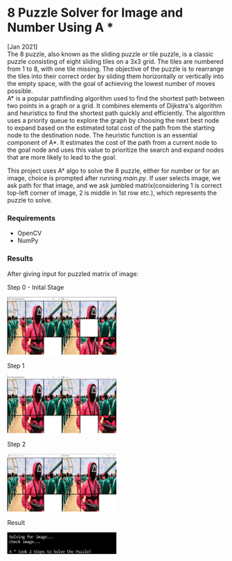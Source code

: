 # 8 Puzzle Solver for Image and Number Using A *

[Jan 2021]<br>
The 8 puzzle, also known as the sliding puzzle or tile puzzle, is a classic puzzle consisting of eight sliding tiles on a 3x3 grid. The tiles are numbered from 1 to 8, with one tile missing. The objective of the puzzle is to rearrange the tiles into their correct order by sliding them horizontally or vertically into the empty space, with the goal of achieving the lowest number of moves possible.<br>
A* is a popular pathfinding algorithm used to find the shortest path between two points in a graph or a grid. It combines elements of Dijkstra's algorithm and heuristics to find the shortest path quickly and efficiently. The algorithm uses a priority queue to explore the graph by choosing the next best node to expand based on the estimated total cost of the path from the starting node to the destination node. The heuristic function is an essential component of A*. It estimates the cost of the path from a current node to the goal node and uses this value to prioritize the search and expand nodes that are more likely to lead to the goal.

This project uses A* algo to solve the 8 puzzle, either for number or for an image, choice is prompted after running <i>main.py</i>. If user selects image, we ask path for that image, and we ask jumbled matrix(considering 1 is correct top-left corner of image, 2 is middle in 1st row etc.), which represents the puzzle to solve.

### Requirements
<ul>
<li> OpenCV
<li> NumPy
</ul>


### Results

After giving input for puzzled matrix of image:

Step 0 - Inital Stage<br>

<img src="https://github.com/jayant1211/8-puzzle-Image-Number/blob/main/Results/1.JPG" width="50%" height="50%">

Step 1<br>

<img src="https://github.com/jayant1211/8-puzzle-Image-Number/blob/main/Results/2.JPG" width="50%" height="50%">

Step 2<br>

<img src="https://github.com/jayant1211/8-puzzle-Image-Number/blob/main/Results/3.JPG" width="50%" height="50%">

Result <br>

<img src="https://github.com/jayant1211/8-puzzle-Image-Number/blob/main/Results/res.JPG" width="50%" height="50%">
